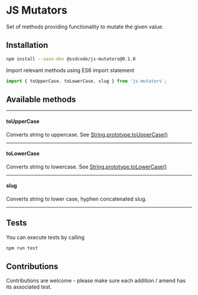 # JS Mutators

Set of methods providing functionality to mutate the given value.

## Installation

```bash
npm install --save-dev @ssdcode/js-mutators@0.1.0
```

Import relevant methods using ES6 import statement

```javascript
import { toUpperCase, toLowerCase, slug } from 'js-mutators';
```

## Available methods

---

#### toUpperCase

Converts string to uppercase. See [String.prototype.toUpperCase()](https://developer.mozilla.org/en-US/docs/Web/JavaScript/Reference/Global_Objects/String/toUpperCase)

---

#### toLowerCase

Converts string to lowercase. See [String.prototype.toLowerCase()](https://developer.mozilla.org/en-US/docs/Web/JavaScript/Reference/Global_Objects/String/toLowerCase)

---

#### slug

Converts string to lower case, hyphen concatenated slug.

---

## Tests

You can execute tests by calling

```bash
npm run test
```

## Contributions

Contributions are welcome - please make sure each addition / amend has its associated test.
